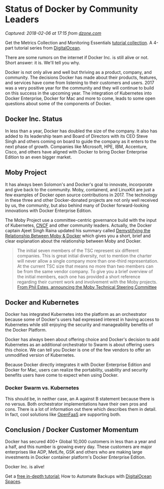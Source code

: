 # Status of Docker by Community Leaders

_Captured: 2018-02-06 at 17:15 from [dzone.com](https://dzone.com/articles/status-of-docker-by-community-leaders?edition=359129&utm_source=Zone%20Newsletter&utm_medium=email&utm_campaign=cloud%202018-02-06)_

Get the Metrics Collection and Monitoring Essentials [tutorial collection](https://dzone.com/go?i=274448&u=https%3A%2F%2Fwww.digitalocean.com%2Fcommunity%2Ftutorial_series%2Fmetrics-collection-and-monitoring-essentials%3Futm_medium%3Dbumper%26utm_source%3Ddzone%26utm_campaign%3Dbrand%2Bsimplicity%2Bat%2Bscale%26utm_content%3Ddistributed%2Bmicroservices%2Bdeployments). A 4-part tutorial series from [DigitalOcean](https://dzone.com/go?i=274448&u=https%3A%2F%2Fwww.digitalocean.com%2F%3Futm_medium%3Dbumper%26utm_source%3Ddzone%26utm_campaign%3Dbrand%2Bsimplicity%2Bat%2Bscale%26utm_content%3Dmetrics%2Bcollection%2Bmonitoring).

There are some rumors on the internet if Docker Inc. is still alive or not. Short answer: it is. We'll tell you why.

Docker is not only alive and well but thriving as a product, company, and community. The decisions Docker has made about their products, features, and services have come from listening to their customers and users. 2017 was a very positive year for the community and they will continue to build on this success in the upcoming year. The integration of Kubernetes into Docker Enterprise, Docker for Mac and more to come, leads to some open questions about some of the components of Docker.

## Docker Inc. Status

In less than a year, Docker has doubled the size of the company. It also has added to its leadership team and Board of Directors with its CEO Steve Singh and others coming on board to guide the company as it enters to the next phase of growth. Companies like Microsoft, HPE, IBM, Accenture, Cisco, and others have aligned with Docker to bring Docker Enterprise Edition to an even bigger market.

## Moby Project

It has always been Solomon's and Docker's goal to innovate, incorporate and give back to the community. Moby, containerd, and LinuxKit are just a few examples of Docker open source contributions in 2017. The technology in these three and other Docker-donated projects are not only well received by us, the community, but also behind many of Docker forward-looking innovations with Docker Enterprise Edition.

The Moby Project use a committee-centric governance build with the input of Kubernetes, [CNCF](https://www.cncf.io/) and other community leaders. Actually, the Docker captain Ajeet Singh Raina updated his summary called [Demystifying the Relationship Between Moby & Docker](http://collabnix.com/demystifying-the-relationship-between-moby-docker) which gives you a short, brief and clear explanation about the relationship between Moby and Docker.

> The initial seven members of the TSC represent six different companies. This is great initial diversity, not to mention the charter will never allow a single company more than one-third representation. At the current TSC size that means no more than two members can be from the same vendor company. To give you a brief overview of the initial members, each one has provided a short reference regarding their current work and involvement with the Moby projects.  
[From Phil Estes, announcing the Moby Technical Steering Committee](https://blog.mobyproject.org/announcing-the-moby-technical-steering-committee-8b721842fd88)

## Docker and Kubernetes

Docker has integrated Kubernetes into the platform as an orchestrator because some of Docker's users had expressed interest in having access to Kubernetes while still enjoying the security and manageability benefits of the Docker Platform.

Docker has always been about offering choice and Docker's decision to add Kubernetes as an additional orchestrator to Swarm is about offering users this choice. We can tell you Docker is one of the few vendors to offer an unmodified version of Kubernetes.

Because Docker directly integrates it with Docker Enterprise Edition and Docker for Mac, users can realize the portability, usability and security benefits users have come to expect when using Docker.

### Docker Swarm vs. Kubernetes

This should be, in neither case, an A against B statement because there is no versus. Both orchestrator implementations have their own pros and cons. There is a lot of information out there which describes them in detail. In fact, cool solutions like [OpenFaaS](https://www.openfaas.com/) are supporting both.

## Conclusion / Docker Customer Momentum

Docker has secured 400+ Global 10,000 customers in less than a year and a half, and this number is growing every day. These customers are major enterprises like ADP, MetLife, GSK and others who are making large investments in Docker container platform's Docker Enterprise Edition.

Docker Inc. is alive!

Get a [free in-depth tutorial:](https://dzone.com/go?i=274447&u=https%3A%2F%2Fwww.digitalocean.com%2Fcommunity%2Ftutorials%2Fhow-to-automate-backups-digitalocean-spaces%3Futm_medium%3Dbumper%26utm_source%3Ddzone%26utm_campaign%3Dbrand%2Bsimplicity%2Bat%2Bscale%26utm_content%3Dbackups%2Bdigitalocean%2Bspaces%2Bdzonecloud) How to Automate Backups with [DigitalOcean Spaces](https://dzone.com/go?i=274447&u=https%3A%2F%2Fwww.digitalocean.com%2Fproducts%2Fspaces%2F%3Futm_medium%3Dbumper%26utm_source%3Ddzone%26utm_campaign%3Dbrand%2Bsimplicity%2Bat%2Bscale%26utm_content%3Dbackups%2Bdigitalocean%2Bspaces%2Bdzonecloud).
